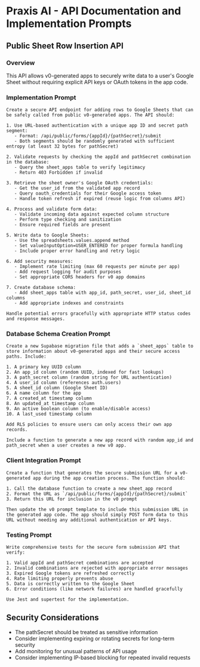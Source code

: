 # Praxis AI - API Documentation and Implementation Prompts

## Public Sheet Row Insertion API

### Overview
This API allows v0-generated apps to securely write data to a user's Google Sheet without requiring explicit API keys or OAuth tokens in the app code.

### Implementation Prompt

```
Create a secure API endpoint for adding rows to Google Sheets that can be safely called from public v0-generated apps. The API should:

1. Use URL-based authentication with a unique app ID and secret path segment:
   - Format: /api/public/forms/{appId}/{pathSecret}/submit
   - Both segments should be randomly generated with sufficient entropy (at least 32 bytes for pathSecret)

2. Validate requests by checking the appId and pathSecret combination in the database:
   - Query the sheet_apps table to verify legitimacy
   - Return 403 Forbidden if invalid

3. Retrieve the sheet owner's Google OAuth credentials:
   - Get the user_id from the validated app record
   - Query oauth_credentials for their Google access token
   - Handle token refresh if expired (reuse logic from columns API)

4. Process and validate form data:
   - Validate incoming data against expected column structure
   - Perform type checking and sanitization
   - Ensure required fields are present

5. Write data to Google Sheets:
   - Use the spreadsheets.values.append method
   - Set valueInputOption=USER_ENTERED for proper formula handling
   - Include proper error handling and retry logic

6. Add security measures:
   - Implement rate limiting (max 60 requests per minute per app)
   - Add request logging for audit purposes
   - Set appropriate CORS headers for v0 app domains

7. Create database schema:
   - Add sheet_apps table with app_id, path_secret, user_id, sheet_id columns
   - Add appropriate indexes and constraints

Handle potential errors gracefully with appropriate HTTP status codes and response messages.
```

### Database Schema Creation Prompt

```
Create a new Supabase migration file that adds a `sheet_apps` table to store information about v0-generated apps and their secure access paths. Include:

1. A primary key UUID column
2. An app_id column (random UUID, indexed for fast lookups)
3. A path_secret column (random string for URL authentication)
4. A user_id column (references auth.users)
5. A sheet_id column (Google Sheet ID)
6. A name column for the app
7. A created_at timestamp column
8. An updated_at timestamp column
9. An active boolean column (to enable/disable access)
10. A last_used timestamp column

Add RLS policies to ensure users can only access their own app records.

Include a function to generate a new app record with random app_id and path_secret when a user creates a new v0 app.
```

### Client Integration Prompt

```
Create a function that generates the secure submission URL for a v0-generated app during the app creation process. The function should:

1. Call the database function to create a new sheet_app record
2. Format the URL as `/api/public/forms/{appId}/{pathSecret}/submit`
3. Return this URL for inclusion in the v0 prompt

Then update the v0 prompt template to include this submission URL in the generated app code. The app should simply POST form data to this URL without needing any additional authentication or API keys.
```

### Testing Prompt

```
Write comprehensive tests for the secure form submission API that verify:

1. Valid appId and pathSecret combinations are accepted
2. Invalid combinations are rejected with appropriate error messages
3. Expired Google tokens are refreshed correctly
4. Rate limiting properly prevents abuse
5. Data is correctly written to the Google Sheet
6. Error conditions (like network failures) are handled gracefully

Use Jest and supertest for the implementation.
```

## Security Considerations

- The pathSecret should be treated as sensitive information
- Consider implementing expiring or rotating secrets for long-term security
- Add monitoring for unusual patterns of API usage
- Consider implementing IP-based blocking for repeated invalid requests

